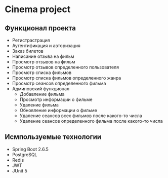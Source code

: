 # Cinema project

## Функционал проекта

* Регистрастрация
* Аутентификация и авторизация
* Заказ билетов
* Написание отзыва на фильм
* Просмотр отзывов на фильм
* Просмотр отзывов определенного пользователя
* Просмотр списка фильмов
* Просмотр списка фильмов определенного жанра
* Просмотр сеансов определенного фильма
* Админовский функционал
  - Добавление фильма
  - Просмотр информации о фильме
  - Удаление фильма
  - Обновление информации о фильме
  - Удаление сеансов всех фильмов после какого-то числа
  - Удаление сеансов определенного фильма после какого-то числа

## Исмпользуемые технологии
* Spring Boot 2.6.5
* PostgreSQL
* Redis 
* JWT
* JUnit 5

